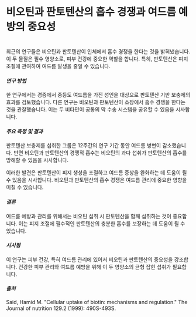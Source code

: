 # 비오틴과 판토텐산의 흡수 경쟁과 여드름 예방의 중요성   
　   
최근의 연구들은 비오틴과 판토텐산이 인체에서 흡수 경쟁을 한다는 것을 밝혀냈습니다.
이 두 물질은 필수 영양소로, 피부 건강에 중요한 역할을 합니다. 특히, 판토텐산은 피지 조절에 관여하여 여드름 발생을 줄일 수 있습니다. 

#### ***연구 방법***    
한 연구에서는 경증에서 중등도 여드름을 가진 성인을 대상으로 판토텐산 기반 보충제의 효과를 검토했습니다.
다른 연구는 비오틴과 판토텐산이 소장에서 흡수 경쟁을 한다는 것을 관찰했습니다. 이는 두 비타민이 공통의 막 수송 시스템을 공유할 수 있음을 시사합니다.

#### ***주요 측정 및 결과***     
판토텐산 보충제를 섭취한 그룹은 12주간의 연구 기간 동안 여드름 병변이 감소했습니다.
반면 비오틴과 판토텐산의 경쟁적 흡수는 비오틴의 과다 섭취가 판토텐산의 흡수를 방해할 수 있음을 시사합니다.

이러한 발견은 판토텐산이 피지 생성을 조절하고 여드름 증상을 완화하는 데 도움이 될 수 있음을 시사합니다.
비오틴과 판토텐산의 흡수 경쟁은 여드름 관리에 중요한 영향을 미칠 수 있습니다.

#### ***결론***     
여드름 예방과 관리를 위해서는 비오틴 섭취 시 판토텐산을 함께 섭취하는 것이 중요합니다. 이는 피지 조절에 필수적인 판토텐산의 충분한 흡수를 보장하는 데 도움이 될 수 있습니다.

#### ***시사점***      
이 연구는 피부 건강, 특히 여드름 관리에 있어서 비오틴과 판토텐산의 중요성을 강조합니다. 건강한 피부 관리와 여드름 예방을 위해 이 두 영양소의 균형 잡힌 섭취가 필요합니다.

#### ***출처***     
Said, Hamid M. "Cellular uptake of biotin: mechanisms and regulation." The Journal of nutrition 129.2 (1999): 490S-493S.

<!--stackedit_data:
eyJoaXN0b3J5IjpbMTg0MTUzMjMyMSwtNTU4NDU0MjUxLDIxMj
c5MjE5NV19
-->